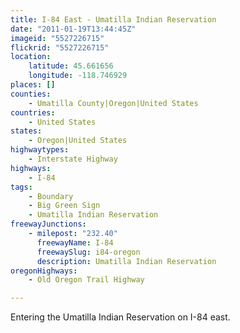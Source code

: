```yaml
---
title: I-84 East - Umatilla Indian Reservation
date: "2011-01-19T13:44:45Z"
imageid: "5527226715"
flickrid: "5527226715"
location:
    latitude: 45.661656
    longitude: -118.746929
places: []
counties:
    - Umatilla County|Oregon|United States
countries:
    - United States
states:
    - Oregon|United States
highwaytypes:
    - Interstate Highway
highways:
    - I-84
tags:
    - Boundary
    - Big Green Sign
    - Umatilla Indian Reservation
freewayJunctions:
    - milepost: "232.40"
      freewayName: I-84
      freewaySlug: i84-oregon
      description: Umatilla Indian Reservation
oregonHighways:
    - Old Oregon Trail Highway

---
```

Entering the Umatilla Indian Reservation on I-84 east.